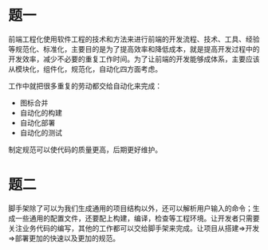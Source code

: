 # 题一

前端工程化使用软件工程的技术和方法来进行前端的开发流程、技术、工具、经验等规范化、标准化，主要目的是为了提高效率和降低成本，就是提高开发过程中的开发效率，减少不必要的重复工作时间。为了让前端的开发能够成体系，主要应该从模块化，组件化，规范化，自动化四方面考虑。

工作中就把很多重复的劳动都交给自动化来完成：

- 图标合并
- 自动化的构建
- 自动化部署
- 自动化的测试

制定规范可以使代码的质量更高，后期更好维护。



# 题二

脚手架除了可以为我们生成通用的项目结构以外，还可以解析用户输入的命令；生成一些通用的配置文件，还要配上构建，编译，检查等工程环境。让开发者只需要关注业务代码的编写，其他的工作都可以交给脚手架来完成。让项目从搭建=>开发=>部署更加的快速以及更加的规范。